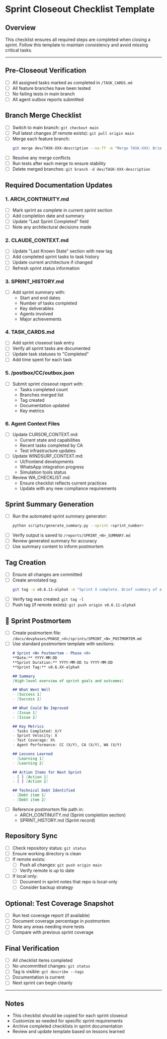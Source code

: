 # Sprint Closeout Checklist Template

## Overview
This checklist ensures all required steps are completed when closing a sprint. Follow this template to maintain consistency and avoid missing critical tasks.

---

## Pre-Closeout Verification
- [ ] All assigned tasks marked as completed in `/TASK_CARDS.md`
- [ ] All feature branches have been tested
- [ ] No failing tests in main branch
- [ ] All agent outbox reports submitted

## Branch Merge Checklist
- [ ] Switch to main branch: `git checkout main`
- [ ] Pull latest changes (if remote exists): `git pull origin main`
- [ ] Merge each feature branch:
  ```bash
  git merge dev/TASK-XXX-description --no-ff -m "Merge TASK-XXX: Brief description"
  ```
- [ ] Resolve any merge conflicts
- [ ] Run tests after each merge to ensure stability
- [ ] Delete merged branches: `git branch -d dev/TASK-XXX-description`

## Required Documentation Updates

### 1. ARCH_CONTINUITY.md
- [ ] Mark sprint as complete in current sprint section
- [ ] Add completion date and summary
- [ ] Update "Last Sprint Completed" field
- [ ] Note any architectural decisions made

### 2. CLAUDE_CONTEXT.md
- [ ] Update "Last Known State" section with new tag
- [ ] Add completed sprint tasks to task history
- [ ] Update current architecture if changed
- [ ] Refresh sprint status information

### 3. SPRINT_HISTORY.md
- [ ] Add sprint summary with:
  - Start and end dates
  - Number of tasks completed
  - Key deliverables
  - Agents involved
  - Major achievements

### 4. TASK_CARDS.md
- [ ] Add sprint closeout task entry
- [ ] Verify all sprint tasks are documented
- [ ] Update task statuses to "Completed"
- [ ] Add time spent for each task

### 5. /postbox/CC/outbox.json
- [ ] Submit sprint closeout report with:
  - Tasks completed count
  - Branches merged list
  - Tag created
  - Documentation updated
  - Key metrics

### 6. Agent Context Files
- [ ] Update CURSOR_CONTEXT.md:
  - Current state and capabilities
  - Recent tasks completed by CA
  - Test infrastructure updates
- [ ] Update WINDSURF_CONTEXT.md:
  - UI/frontend developments
  - WhatsApp integration progress
  - Simulation tools status
- [ ] Review WA_CHECKLIST.md:
  - Ensure checklist reflects current practices
  - Update with any new compliance requirements

## Sprint Summary Generation
- [ ] Run the automated sprint summary generator:
  ```bash
  python scripts/generate_summary.py --sprint <sprint_number>
  ```
- [ ] Verify output is saved to `/reports/SPRINT_<N>_SUMMARY.md`
- [ ] Review generated summary for accuracy
- [ ] Use summary content to inform postmortem

## Tag Creation
- [ ] Ensure all changes are committed
- [ ] Create annotated tag:
  ```bash
  git tag -a v0.6.11-alphaX -m "Sprint X complete. Brief summary of achievements"
  ```
- [ ] Verify tag was created: `git tag -l`
- [ ] Push tag (if remote exists): `git push origin v0.6.11-alphaX`

## 📝 Sprint Postmortem
- [ ] Create postmortem file: `/docs/devphases/PHASE_<X>/sprints/SPRINT_<N>_POSTMORTEM.md`
- [ ] Use standard postmortem template with sections:
  ```markdown
  # Sprint <N> Postmortem - Phase <X>
  **Date:** YYYY-MM-DD
  **Sprint Duration:** YYYY-MM-DD to YYYY-MM-DD
  **Sprint Tag:** v0.6.XX-alphaX
  
  ## Summary
  [High-level overview of sprint goals and outcomes]
  
  ## What Went Well
  - [Success 1]
  - [Success 2]
  
  ## What Could Be Improved
  - [Issue 1]
  - [Issue 2]
  
  ## Key Metrics
  - Tasks Completed: X/Y
  - Sprint Velocity: X
  - Test Coverage: X%
  - Agent Performance: CC (X/Y), CA (X/Y), WA (X/Y)
  
  ## Lessons Learned
  - [Learning 1]
  - [Learning 2]
  
  ## Action Items for Next Sprint
  - [ ] [Action 1]
  - [ ] [Action 2]
  
  ## Technical Debt Identified
  - [Debt item 1]
  - [Debt item 2]
  ```
- [ ] Reference postmortem file path in:
  - ARCH_CONTINUITY.md (Sprint completion section)
  - SPRINT_HISTORY.md (Sprint record)

## Repository Sync
- [ ] Check repository status: `git status`
- [ ] Ensure working directory is clean
- [ ] If remote exists:
  - [ ] Push all changes: `git push origin main`
  - [ ] Verify remote is up to date
- [ ] If local only:
  - [ ] Document in sprint notes that repo is local-only
  - [ ] Consider backup strategy

## Optional: Test Coverage Snapshot
- [ ] Run test coverage report (if available)
- [ ] Document coverage percentage in postmortem
- [ ] Note any areas needing more tests
- [ ] Compare with previous sprint coverage

## Final Verification
- [ ] All checklist items completed
- [ ] No uncommitted changes: `git status`
- [ ] Tag is visible: `git describe --tags`
- [ ] Documentation is current
- [ ] Next sprint can begin cleanly

---

## Notes
- This checklist should be copied for each sprint closeout
- Customize as needed for specific sprint requirements
- Archive completed checklists in sprint documentation
- Review and update template based on lessons learned